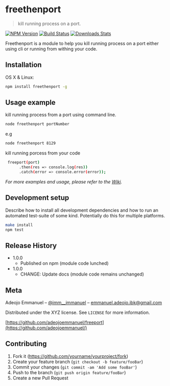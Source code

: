 # freethenport
> kill running process on a port.

[![NPM Version][npm-image]][npm-url]
[![Build Status][travis-image]][travis-url]
[![Downloads Stats][npm-downloads]][npm-url]

Freethenport is a module to help you kill running process on a port either using cli or running from withing your code.


## Installation

OS X & Linux:

```sh
npm install freethenport -g
```

## Usage example

kill running process from a port using command line.
```sh
node freethenport portNumber
```
e.g
```sh
node freethenport 8129
```

kill running porcess from your code

```sh
 freeport(port)
      .then(res => console.log(res))
      .catch(error => console.error(error));
```
_For more examples and usage, please refer to the [Wiki][wiki]._

## Development setup

Describe how to install all development dependencies and how to run an automated test-suite of some kind. Potentially do this for multiple platforms.

```sh
make install
npm test
```

## Release History

* 1.0.0
    * Published on npm (module code lunched)
* 1.0.0
    * CHANGE: Update docs (module code remains unchanged)

## Meta

Adeojo Emmanuel – [@imm__immanuel](https://twitter.com/imm__immanuel) – emmanuel.adeojo.ibk@gmail.com

Distributed under the XYZ license. See ``LICENSE`` for more information.

[https://github.com/adeojoemmanuel/freeport](https://github.com/adeojoemmanuel/)

## Contributing

1. Fork it (<https://github.com/yourname/yourproject/fork>)
2. Create your feature branch (`git checkout -b feature/fooBar`)
3. Commit your changes (`git commit -am 'Add some fooBar'`)
4. Push to the branch (`git push origin feature/fooBar`)
5. Create a new Pull Request

<!-- Markdown link & img dfn's -->
[npm-image]: https://img.shields.io/npm/v/datadog-metrics.svg?style=flat-square
[npm-url]: https://npmjs.org/package/datadog-metrics
[npm-downloads]: https://img.shields.io/npm/dm/datadog-metrics.svg?style=flat-square
[travis-image]: https://img.shields.io/travis/dbader/node-datadog-metrics/master.svg?style=flat-square
[travis-url]: https://travis-ci.org/dbader/node-datadog-metrics
[wiki]: https://github.com/yourname/yourproject/wiki

